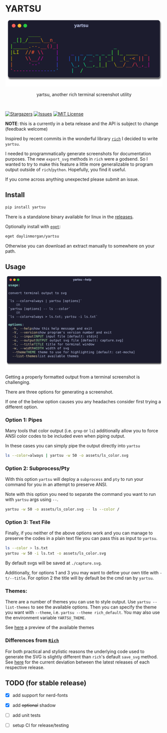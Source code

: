 # YARTSU


<div id="top"></div>

<!-- PROJECT LOGO -->
<div align="center">
  <a href="https://github.com/daylinmorgan/yartsu">
    <img src="https://raw.githubusercontent.com/daylinmorgan/yartsu/main/assets/logo.svg" alt="Logo" width=600 >
  </a>
  <p align="center">
    yartsu, another rich terminal screenshot utility
  </p>
</div>
<br />

<!-- PROJECT SHIELDS -->
[![Stargazers][stars-shield]][stars-url]
[![Issues][issues-shield]][issues-url]
[![MIT License][license-shield]][license-url]



**NOTE**: this is a currently in a beta release and the API is subject to change (feedback welcome)

Inspired by recent commits in the wonderful library [`rich`](https://github.com/Textualize/rich) I decided to write ` yartsu`.

I needed to programmatically generate screenshots for documentation purposes. The new `export_svg` methods in `rich` were a godsend.
So I wanted to try to make this feature a little more generalizable to program output outside of `rich`/`python`.
Hopefully, you find it useful.

If you come across anything unexpected please submit an issue.

## Install

```bash
pip install yartsu
```

There is a standalone binary available for linux in the [releases](https://github.com/daylinmorgan/yartsu/releases).

Optionally install with [`eget`](https://github.com/zyedidia/eget):

```bash
eget daylinmorgan/yartsu
```

Otherwise you can download an extract manually to somewhere on your path.

## Usage

<div align="center"><img src="https://raw.githubusercontent.com/daylinmorgan/yartsu/main/assets/help.svg" alt="Logo" width=600 ></div>

Getting a properly formatted output from a terminal screenshot is challenging.

There are three options for generating a screenshot.

If one of the below option causes you any headaches consider first trying a different option.

### Option 1: Pipes

Many tools that color output (i.e. `grep` or `ls`) additionally allow
you to force ANSI color codes to be included even when piping output.

In these cases you can simply pipe the output directly into `yartsu`

```bash
ls --color=always | yartsu -w 50 -o assets/ls_color.svg
```

### Option 2: Subprocess/Pty

With this option `yartsu` will deploy a `subprocess` and `pty`
to run your command for you in an attempt to preserve ANSI.

Note with this option you need to separate
the command you want to run with `yartsu` args using `--`.

```bash
yartsu -w 50 -o assets/ls_color.svg -- ls --color /
```

### Option 3: Text File

Finally, if you neither of the above options work and you can
manage to preserve the codes in a plain text file you can pass this as input to `yartsu`.

```bash
ls --color > ls.txt
yartsu -w 50 -i ls.txt -o assets/ls_color.svg
```

By default svgs will be saved at `./capture.svg`.

Additionally, for options 1 and 3 you may want to define your own title with `-t/--title`.
For option 2 the title will by default be the cmd ran by `yartsu`.

### Themes:

There are a number of themes you can use to style output.
Use `yartsu --list-themes` to see the available options.
Then you can specify the theme you want with `--theme`, i.e. `yartsu --theme rich_default`.
You may also use the environment variable `YARTSU_THEME`.

See [here](https://github.com/daylinmorgan/yartsu/blob/main/docs/themes.md) a preview of the available themes

### Differences from [`Rich`](https://github.com/Textualize/rich)

For both practical and stylistic reasons the underlying code used to generate the SVG is slightly different than `rich`'s default `save_svg` method. See [here](https://github.com/daylinmorgan/yartsu/blob/main/docs/rich-diff.md) for the current deviation between the latest releases of each respective release.


## TODO (for stable release)

- [x] add support for nerd-fonts
- [x] add ~~optional~~ shadow
- [ ] add unit tests
- [ ] setup CI for release/testing


<!-- MARKDOWN LINKS & IMAGES -->
[contributors-shield]: https://img.shields.io/github/contributors/daylinmorgan/yartsu.svg?style=flat
[contributors-url]: https://github.com/daylinmorgan/yartsu/graphs/contributors
[forks-shield]: https://img.shields.io/github/forks/daylinmorgan/yartsu.svg?style=flat
[forks-url]: https://github.com/daylinmorgan/yartsu/network/members
[stars-shield]: https://img.shields.io/github/stars/daylinmorgan/yartsu.svg?style=flat
[stars-url]: https://github.com/daylinmorgan/yartsu/stargazers
[issues-shield]: https://img.shields.io/github/issues/daylinmorgan/yartsu.svg?style=flat
[issues-url]: https://github.com/daylinmorgan/yartsu/issues
[license-shield]: https://img.shields.io/github/license/daylinmorgan/yartsu.svg?style=flat
[license-url]: https://github.com/daylinmorgan/yartsu/blob/main/LICENSE.txt
